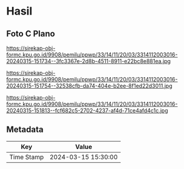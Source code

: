 # Hasil

## Foto C Plano

https://sirekap-obj-formc.kpu.go.id/9908/pemilu/ppwp/33/14/11/20/03/3314112003016-20240315-151734--3fc3367e-2d8b-4511-8911-e22bc8e881ea.jpg

https://sirekap-obj-formc.kpu.go.id/9908/pemilu/ppwp/33/14/11/20/03/3314112003016-20240315-151754--32538cfb-da74-404e-b2ee-8f1ed22d3011.jpg

https://sirekap-obj-formc.kpu.go.id/9908/pemilu/ppwp/33/14/11/20/03/3314112003016-20240315-151813--fcf682c5-2702-4237-af4d-71ce4afd4c1c.jpg


## Metadata

| Key        | Value               |
| ---------- | ------------------- |
| Time Stamp | 2024-03-15 15:30:00 |



